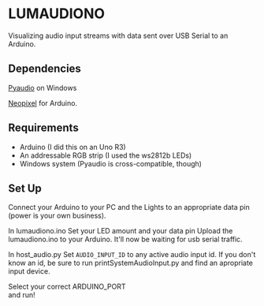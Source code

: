 # LUMAUDIONO
Visualizing audio input streams with data sent over USB Serial to an Arduino.

## Dependencies
[Pyaudio](http://people.csail.mit.edu/hubert/pyaudio/) on Windows

[Neopixel](https://github.com/adafruit/Adafruit_NeoPixel) for Arduino.

## Requirements
- Arduino (I did this on an Uno R3)
- An addressable RGB strip (I used the ws2812b LEDs)
- Windows system (Pyaudio is cross-compatible, though)

## Set Up
Connect your Arduino to your PC and the Lights to an appropriate data pin (power is your own business).  

In lumaudiono.ino
Set your LED amount and your data pin
Upload the lumaudiono.ino to your Arduino. It'll now be waiting for usb serial traffic.  

In host_audio.py
Set `AUDIO_INPUT_ID` to any active audio input id. If you don't know an id, be sure to run printSystemAudioInput.py and find an apropriate input device.

Select your correct ARDUINO_PORT  
and run!